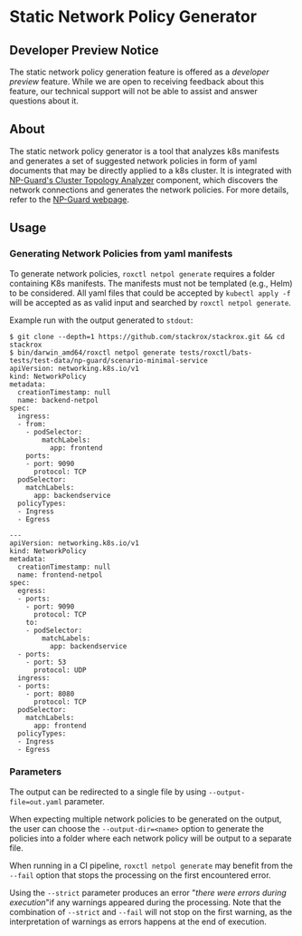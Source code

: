 # Static Network Policy Generator

## Developer Preview Notice

The static network policy generation feature is offered as a _developer preview_ feature.
While we are open to receiving feedback about this feature, our technical support will not be able to
assist and answer questions about it.

## About

The static network policy generator is a tool that analyzes k8s manifests and generates a set of suggested network policies in form of yaml documents that may be directly applied to a k8s cluster. It is integrated with [NP-Guard's Cluster Topology Analyzer](https://github.com/np-guard/cluster-topology-analyzer) component, which discovers the network connections and generates the network policies. For more details, refer to the [NP-Guard webpage](https://np-guard.github.io/).

## Usage

### Generating Network Policies from yaml manifests

To generate network policies, `roxctl netpol generate` requires a folder containing K8s manifests.
The manifests must not be templated (e.g., Helm) to be considered.
All yaml files that could be accepted by `kubectl apply -f` will be accepted as as valid input and searched by `roxctl netpol generate`.

Example run with the output generated to `stdout`:

```shell
$ git clone --depth=1 https://github.com/stackrox/stackrox.git && cd stackrox
$ bin/darwin_amd64/roxctl netpol generate tests/roxctl/bats-tests/test-data/np-guard/scenario-minimal-service
apiVersion: networking.k8s.io/v1
kind: NetworkPolicy
metadata:
  creationTimestamp: null
  name: backend-netpol
spec:
  ingress:
  - from:
    - podSelector:
        matchLabels:
          app: frontend
    ports:
    - port: 9090
      protocol: TCP
  podSelector:
    matchLabels:
      app: backendservice
  policyTypes:
  - Ingress
  - Egress

---
apiVersion: networking.k8s.io/v1
kind: NetworkPolicy
metadata:
  creationTimestamp: null
  name: frontend-netpol
spec:
  egress:
  - ports:
    - port: 9090
      protocol: TCP
    to:
    - podSelector:
        matchLabels:
          app: backendservice
  - ports:
    - port: 53
      protocol: UDP
  ingress:
  - ports:
    - port: 8080
      protocol: TCP
  podSelector:
    matchLabels:
      app: frontend
  policyTypes:
  - Ingress
  - Egress
```

### Parameters

The output can be redirected to a single file by using `--output-file=out.yaml` parameter.

When expecting multiple network policies to be generated on the output, the user can choose the `--output-dir=<name>`
option to generate the policies into a folder where each network policy will be output to a separate file.

When running in a CI pipeline, `roxctl netpol generate` may benefit from the `--fail` option that stops the processing
on the first encountered error.

Using the `--strict` parameter produces an error "_there were errors during execution_"if any warnings
appeared during the processing. Note that the combination of `--strict` and `--fail` will not stop on the first warning,
as the interpretation of warnings as errors happens at the end of execution.
